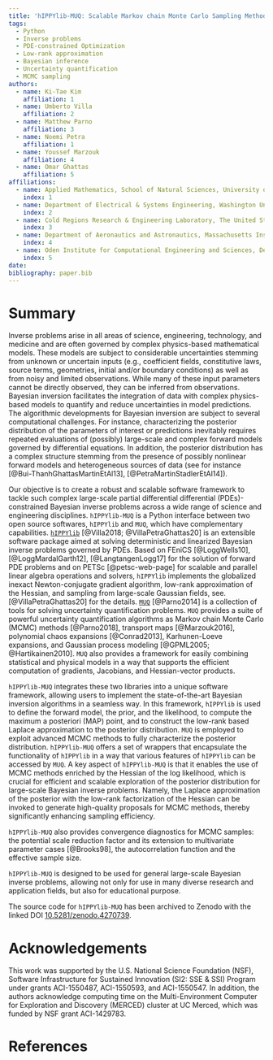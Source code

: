 ```yaml
---
title: 'hIPPYlib-MUQ: Scalable Markov chain Monte Carlo Sampling Methods for Large-scale Bayesian Inverse Problems Governed by PDEs'
tags:
  - Python
  - Inverse problems
  - PDE-constrained Optimization
  - Low-rank approximation
  - Bayesian inference
  - Uncertainty quantification
  - MCMC sampling
authors:
  - name: Ki-Tae Kim
    affiliation: 1
  - name: Umberto Villa
    affiliation: 2
  - name: Matthew Parno
    affiliation: 3
  - name: Noemi Petra
    affiliation: 1
  - name: Youssef Marzouk
    affiliation: 4
  - name: Omar Ghattas
    affiliation: 5
affiliations:
  - name: Applied Mathematics, School of Natural Sciences, University of California, Merced
    index: 1
  - name: Department of Electrical & Systems Engineering, Washington University in St. Louis
    index: 2
  - name: Cold Regions Research & Engineering Laboratory, The United States Army Corps of Engineers
    index: 3
  - name: Department of Aeronautics and Astronautics, Massachusetts Institute of Technology
    index: 4
  - name: Oden Institute for Computational Engineering and Sciences, Department of Mechanical Engineering, and Department of Geological Sciences, The University of Texas at Austin
    index: 5
date:
bibliography: paper.bib
---
```


# Summary

Inverse problems arise in all areas of science, engineering,
technology, and medicine and are often governed by complex
physics-based mathematical models. These models are subject to
considerable uncertainties stemming from unknown or uncertain inputs
(e.g., coefficient fields, constitutive laws, source terms,
geometries, initial and/or boundary conditions) as well as from noisy
and limited observations. While many of these input parameters cannot
be directly observed, they can be inferred from observations. Bayesian
inversion facilitates the integration of data with complex
physics-based models to quantify and reduce uncertainties in model
predictions. The algorithmic developments for Bayesian inversion are
subject to several computational challenges. For instance,
characterizing the posterior distribution of the parameters of
interest or predictions inevitably requires repeated evaluations of
(possibly) large-scale and complex forward models governed by
differential equations. In addition, the posterior distribution has a
complex structure stemming from the presence of possibly nonlinear
forward models and heterogeneous sources of data (see for instance
[@Bui-ThanhGhattasMartinEtAl13], [@PetraMartinStadlerEtAl14]).

Our objective is to create a robust and scalable software framework to
tackle such complex large-scale partial differential differential
(PDEs)-constrained Bayesian inverse problems across a wide range of
science and engineering disciplines.  `hIPPYlib-MUQ` is a Python
interface between two open source softwares, `hIPPYlib` and `MUQ`,
which have complementary capabilities.
[`hIPPYlib`](https://hippylib.github.io) [@Villa2018; @VillaPetraGhattas20] is an
extensible software package aimed at solving deterministic and
linearized Bayesian inverse problems governed by PDEs.  Based on
FEniCS [@LoggWells10], [@LoggMardalGarth12], [@LangtangenLogg17] for
the solution of forward PDE problems and on PETSc [@petsc-web-page]
for scalable and parallel linear algebra operations and solvers,
`hIPPYlib` implements the globalized inexact Newton-conjugate gradient
algorithm, low-rank approximation of the Hessian, and sampling from
large-scale Gaussian fields, see. [@VillaPetraGhattas20] for the details.
[`MUQ`](http://muq.mit.edu/) [@Parno2014] is a collection of tools for solving
uncertainty quantification problems.  `MUQ` provides a suite of powerful
uncertainty quantification algorithms as Markov chain Monte Carlo (MCMC)
methods [@Parno2018], transport maps [@Marzouk2016], polynomial chaos
expansions [@Conrad2013], Karhunen-Loeve expansions, and Gaussian process
modeling [@GPML2005; @Hartikainen2010].  `MUQ` also provides a framework for
easily combining statistical and physical models in a way that supports the
efficient computation of gradients, Jacobians, and Hessian-vector products.

`hIPPYlib-MUQ` integrates these two libraries into a unique software framework,
allowing users to implement the state-of-the-art Bayesian inversion algorithms
in a seamless way.
In this framework, `hIPPYlib` is used to define the forward model, the prior,
and the likelihood, to compute the maximum a posteriori (MAP) point, and to
construct the low-rank based Laplace approximation to the posterior distribution.
`MUQ` is employed to exploit advanced MCMC methods to fully characterize the
posterior distribution.
`hIPPYlib-MUQ` offers a set of wrappers that encapsulate the functionality of
`hIPPYlib` in a way that various features of `hIPPYlib` can be accessed by `MUQ`.
A key aspect of `hIPPYlib-MUQ` is that it enables the use of MCMC methods enriched
by the Hessian of the log likelihood, which is crucial for efficient and scalable
exploration of the posterior distribution for large-scale Bayesian inverse problems.
Namely, the Laplace approximation of the posterior with the low-rank factorization
of the Hessian can be invoked to generate high-quality proposals for MCMC methods,
thereby significantly enhancing sampling efficiency.

`hIPPYlib-MUQ` also provides convergence diagnostics for MCMC samples: the potential
scale reduction factor and its extension to multivariate parameter cases [@Brooks98],
the autocorrelation function and the effective sample size.


`hIPPYlib-MUQ` is designed to be used for general large-scale Bayesian inverse problems,
allowing not only for use in many diverse research and application fields, but
also for educational purpose.

The source code for `hIPPYlib-MUQ` has been archived to Zenodo with the linked DOI [10.5281/zenodo.4270739](https://doi.org/10.5281/zenodo.4270739).


# Acknowledgements

This work was supported by the U.S. National Science Foundation (NSF),
Software Infrastructure for Sustained Innovation (SI2: SSE & SSI) Program under
grants ACI-1550487, ACI-1550593, and ACI-1550547.
In addition, the authors acknowledge computing time on the Multi-Environment
Computer for Exploration and Discovery (MERCED) cluster at UC Merced, which was
funded by NSF grant ACI-1429783.
<!-- TODO: ask Noemi if there is missing -->

# References
